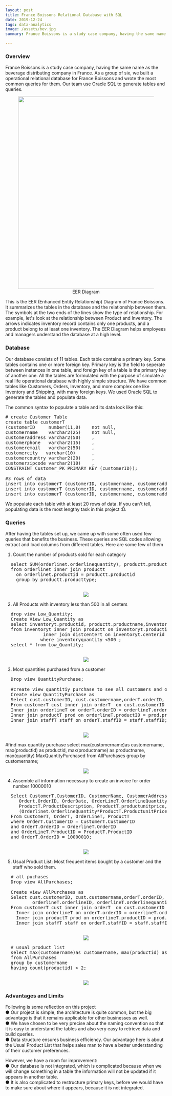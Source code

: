 ```yaml
---
layout: post
title: France Boissons Relational Database with SQL
date: 2019-12-24
tags: data-analytics
image: /assets/bev.jpg
summary: France Boissons is a study case company, having the same name as the beverage distributing company in France. As a group of six, we built a operational relational database for France Boissons and wrote the most common queries for them. Our team use Oracle SQL to generate tables and queries.</br></br> Our database consists of 11 tables. Each table contains a primary key. Some tables contains one or more foreign key. Primary key is the field to seperate between instances in one table, and foreign key of a table is the primary key of another one. All the tables are formulated with the purpose of simulate a real life operational database with highly simple structure. We have common tables like Customers, Orders, Inventory, and more complex one like Inventory and Shipping, with many foreign keys. We used Oracle SQL to generate the tables and populate data.

---
```


### Overview
France Boissons is a study case company, having the same name as the beverage distributing company in France. As a group of six, we built a operational relational database for France Boissons and wrote the most common queries for them. Our team use Oracle SQL to generate tables and queries.

<figure align="center">
	<img align="center" src="/assets/diagram.png" width= "600" >
	<figcaption> 
  		EER Diagram
	</figcaption>
</figure>

This is the EER (Enhanced Entity Relationship) Diagram of France Boissons. It summarizes the tables in the database and the relationship between them. The symbols at the two ends of the lines show the type of relationship. For example, let's look at the relationship between Product and Inventory. The arrows indicates inventory record contains only one products, and a product belong to at least one inventory. The EER Diagram helps employees and managers understand the database at a high level.

### Database
Our database consists of 11 tables. Each table contains a primary key. Some tables contains one or more foreign key. Primary key is the field to seperate between instances in one table, and foreign key of a table is the primary key of another one. All the tables are formulated with the purpose of simulate a real life operational database with highly simple structure. We have common tables like Customers, Orders, Inventory, and more complex one like Inventory and Shipping, with many foreign keys. We used Oracle SQL to generate the tables and populate data.

The common syntax to populate a table and its data look like this:
<pre>
# create Customer Table
create table customerT
(customerID     number(11,0)    not null,
customername    varchar2(25)    not null,
customeraddress varchar2(50)    ,
customerphone   varchar2(15)    ,
customeremail   varchar2(50)    ,
customercity   varchar(10)      ,
customercountry varchar2(20)    ,
customerzipcode varchar2(10)    ,
CONSTRAINT Customer_PK PRIMARY KEY (customerID));

#3 rows of data
insert into customerT (customerID, customername, customeraddress, customerphone, customeremail, customercity, customercountry, customerzipcode) values (120000001, 'Mon Petite Café', '33684 Tennyson Drive', '8636314376', 'lwallege0@mozilla.com', 'Nice', 'France', 65061);
insert into customerT (customerID, customername, customeraddress, customerphone, customeremail, customercity, customercountry, customerzipcode) values (120000002, 'Le Cinq', '14736 Troy Junction', '2403219237', 'drawdall1@homestead.com', 'Paris', 'France', 75006);
insert into customerT (customerID, customername, customeraddress, customerphone, customeremail, customercity, customercountry, customerzipcode) values (120000003, 'L Unic Bar', '64 Lien Alley', '3167427266', 'gdevereux2@goo.gl', 'Paris', 'France', 75001);
</pre>

We populate each table with at least 20 rows of data. If you can't tell, populating data is the most lengthy task in this project :D.

### Queries
After having the tables set up, we came up with some often used few queries that benefits the business. These queries are SQL codes allowing extract and load columns from different tables. Here are some few of them

1. Count the number of products sold for each category  
  <pre>
  select SUM(orderlinet.orderlinequantity), productt.producttype
  from orderlinet inner join productt
    on orderlinet.productid = productt.productid 
    group by productt.producttype;
  </pre>

  <figure align="center">
  <img align="center" src="/assets/images/sql/1.png" >
  </figure>

2. All Products with inventory less than 500 in all centers  
  <pre>
  drop view Low_Quantity;
  Create View Low_Quantity as
  select inventoryt.productid, productt.productname,inventoryt.inventoryquantity, centerlocation, distcentert.centerid 
  from inventoryt inner join productt on inventoryt.productid = productt.productid
              inner join distcentert on inventoryt.centerid = distcentert.centerid   
             where inventoryquantity <500 ; 
  select * from Low_Quantity;
  </pre>
  <figure align="center">
  <img align="center" src="/assets/images/sql/2.png" >
  </figure>

3. Most quantities purchased from a customer  
  <pre>
  Drop view QuantityPurchase;

  #create view quantitiy purchase to see all customers and orders
  Create view QuantityPurchase as
  Select cust.customerID, cust.customername,orderT.orderID, prod.productID, prod.productname,prod.productdescription, staff.staffID, staff.staffname, orderlineT.orderlineID, orderlineT.orderlinequantity quantity
  From customerT cust inner join orderT  on cust.customerID = orderT.customerID
  Inner join orderlineT on orderT.orderID = orderlineT.orderID
  Inner join productT prod on orderlineT.productID = prod.productID
  Inner join staffT staff on orderT.staffID = staff.staffID;
  </pre>

  <figure align="center">
  <img align="center" src="/assets/images/sql/3.png" >
  </figure>

  </pre>
  #find max quantity purchase
  select max(customername)as customername, max(productid) as productid, max(productname) as productname, max(quantity) MaxQuantityPurchased
  from AllPurchases
  group by customername;
  </pre>

  <figure align="center">
  <img align="center" src="/assets/images/sql/3.2.png" >
  </figure>

4. Assemble all information necessary to create an invoice for order number 10000010  
  <pre>
  Select CustomerT.CustomerID, CustomerName, CustomerAddress,
     Ordert.OrderID, OrderDate, OrderLineT.OrderlineQuantity, 
     ProductT.ProductDescription, ProductT.productunitprice,
     (Orderlinet.OrderlineQuantity*ProductT.ProductunitPrice) Subtotalprice
  From CustomerT, OrderT, OrderLineT, ProductT
  where OrderT.CustomerID = CustomerT.CustomerID
  and OrderT.OrderID = OrderlineT.OrderID
  and OrderLineT.ProductID = ProductT.ProductID
  and OrderT.OrderID = 10000010;
  </pre>

  <figure align="center">
  <img align="center" src="/assets/images/sql/4.png" >
  </figure>

5. Usual Product List: Most frequent items bought by a customer and the staff who sold them.  
  <pre>
  # all puchases
  Drop view AllPurchases;

  Create view AllPurchases as
  Select cust.customerID, cust.customername,orderT.orderID, prod.productID, prod.productname,prod.productdescription, staff.staffID, staff.staffname, 
          orderlineT.orderlineID, orderlineT.orderlinequantity quantity
  From customerT cust inner join orderT  on cust.customerID = orderT.customerID
  	Inner join orderlineT on orderT.orderID = orderlineT.orderID
  	Inner join productT prod on orderlineT.productID = prod.productID
  	Inner join staffT staff on orderT.staffID = staff.staffID;
  </pre>

  <figure align="center">
  <img align="center" src="/assets/images/sql/5.1.png" >
  </figure>

  <pre>
  # usual product list
  select max(customername)as customername, max(productid) as productid, max(productname) as productname,max(productdescription) as productdescription, max(staffID)as staffID, max(staffname) as salesman, count(productid) TimePurchased, round(avg(quantity),0) AverageQuantityPurchased
  from AllPurchases
  group by customername
  having count(productid) > 2;
  </pre>

  <figure align="center">
  <img align="center" src="/assets/images/sql/5.2.png" >
  </figure>

### Advantages and Limits
Following is some reflection on this project  
●	Our project is simple, the architecture is quite common, but the big advantage is that it remains applicable for other businesses as well.  
●	We have chosen to be very precise about the naming convention so that it is easy to understand the tables and also very easy to retrieve data and build queries.  
●	Data structure ensures business efficiency. Our advantage here is about the Usual Product List that helps sales man to have a better understanding of their customer preferences.  

However, we have a room for improvement:  
●	Our database is not integrated, which is complicated because when we will change something in a table the information will not be updated if it appears in another table.  
●	It is also complicated to restructure primary keys, before we would have to make sure about where it appears, because it is not integrated.  
 
